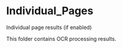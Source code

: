 # Individual_Pages

Individual page results (if enabled)

This folder contains OCR processing results.
